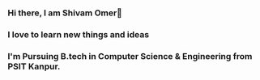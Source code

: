 ### Hi there, I am Shivam Omer👋
### I love to learn new things and ideas
### I'm Pursuing B.tech in Computer Science & Engineering from PSIT Kanpur.

<!--
**shane-Coder/shane-Coder** is a ✨ _special_ ✨ repository because its `README.md` (this file) appears on your GitHub profile.

Here are some ideas to get you started:

- 🔭 I’m currently working on my projects
- 🌱 I’m currently learning django
- 👯 I’m looking to collaborate on new technology
- 🤔 I’m looking for help with smart contract
- 💬 Ask me about competitive programming, web-dev
- 📫 How to reach me: ... https://www.linkedin.com/in/programmer-shivam/
- 😄 Pronouns: he/him
- ⚡ Fun fact: daily streak is only for practice and making habit
-->
